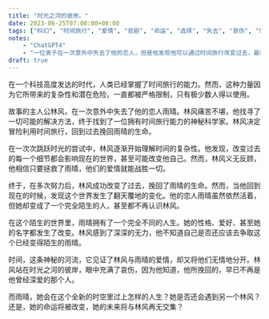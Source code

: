 ```yaml
---
title: "时光之河的彼岸。"
date: 2023-06-25T07:00:00+08:00
tags: ["科幻", "时间旅行", "爱情", "悲剧", "命运", "选择", "失去", "哀伤", "想象", "ChatGPT4"]
notes:
    - "ChatGPT4"
    - "一位男子在一次意外中失去了他的恋人，但是他发现他可以通过时间旅行改变过去，最终他挽回了他的恋人，但是他回到现在时却发现他的恋人变成了一个陌生人。"
draft: true
---
```


在一个科技高度发达的时代，人类已经掌握了时间旅行的能力。然而，这种力量因为它所带来的复杂性和潜在危险，一直都被严格限制，只有极少数人得以使用。

故事的主人公林风，在一次意外中失去了他的恋人雨晴。林风痛苦不堪，他找寻了一切可能的解决方法，终于找到了一位拥有时间旅行能力的神秘科学家。林风决定冒险利用时间旅行，回到过去挽回雨晴的生命。

在一次次跳跃时光的尝试中，林风逐渐开始理解时间的复杂性。他发现，改变过去的每一个细节都会影响现在的世界，甚至可能改变他自己。然而，林风义无反顾，他相信只要拯救了雨晴，他们的爱情就能战胜一切。

终于，在多次努力后，林风成功改变了过去，挽回了雨晴的生命。然而，当他回到现在的时候，发现这个世界发生了翻天覆地的变化。他的恋人雨晴虽然依然活着，但她却变成了一个完全陌生的人，甚至都不再认识林风。

在这个陌生的世界里，雨晴拥有了一个完全不同的人生。她的性格、爱好、甚至她的名字都发生了改变。林风感到了深深的无力，他不知道自己是否还应该去争取这个已经变得陌生的雨晴。

时间，这条神秘的河流，它见证了林风与雨晴的爱情，却又将他们无情地分开。林风站在时光之河的彼岸，眼中充满了哀伤，因为他知道，他所挽回的，早已不再是他曾经深爱的那个人。

而雨晴，她会在这个全新的时空里过上怎样的人生？她是否还会遇到另一个林风？还是，她的命运将被改变，她的未来将与林风再无交集？
